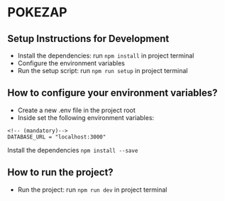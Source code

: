 # POKEZAP

## Setup Instructions for Development

- Install the dependencies: run `npm install` in project terminal
- Configure the environment variables
- Run the setup script: run `npm run setup` in project terminal

## How to configure your environment variables?

- Create a new .env file in the project root
- Inside set the following environment variables:

```
<!-- (mandatory)-->
DATABASE_URL = "localhost:3000"
```

Install the dependencies
`npm install --save`

## How to run the project?

- Run the project: run `npm run dev` in project terminal
